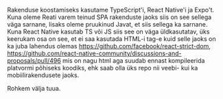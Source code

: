 Rakenduse koostamiseks kasutame TypeScript'i, React Native'i ja Expo't. Kuna oleme Reati varem teinud SPA rakenduste jaoks siis on see sellega väga sarnane, lisaks oleme pruukinud Javat, et siis sellega ka sarnane. Kuna React Native kasutab TS või JS siis see on väga üldkasutatav, üks keerukam osa on see, et ei saa kasutada HTML-i tag-e kuid selle jaoks on ka juba lahendus olemas https://github.com/facebook/react-strict-dom, https://github.com/react-native-community/discussions-and-proposals/pull/496 mis on nagu html aga suudab ennast kompileerida platvormi põhiseks koodiks, ehk saab olla üks repo nii veebi- kui ka mobiilirakendusete jaoks.

Rohkem välja tuua.
